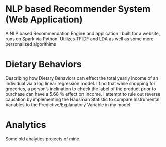 # NLP based Recommender System (Web Application)
A NLP based Recommendation Engine and application I built for a website, runs on Spark via Python. Utilizes TFIDF and LDA as well as some more personalized algorithims

# Dietary Behaviors
Describing how Dietary Behaviors can effect the total yearly income of an individual via a log linear regression model. I find that while shopping for groceries, a person’s inclination to check the label of the product prior to purchase can have a 5.68 % effect on Income. I attempt to rule out reverse causation by implementing the Hausman Statistic to compare Instrumental Variables to the Predictive/Explanatory Variable in my model.

# Analytics
Some old analytics projects of mine.


